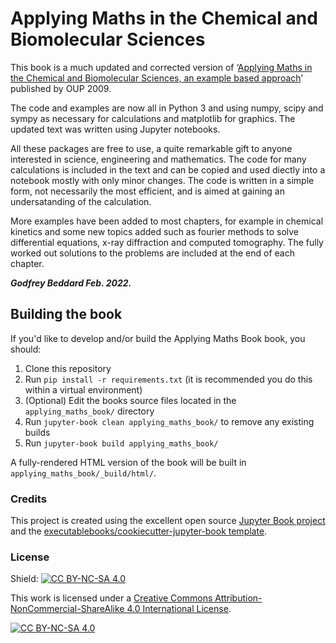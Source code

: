 # Applying Maths in the Chemical and Biomolecular Sciences

This book is a much updated and corrected version of &lsquo;[Applying Maths in the Chemical and Biomolecular Sciences, an example based approach](https://www.amazon.co.uk/Applying-Maths-Chemical-Biomolecular-Sciences/dp/0199230919)&rsquo; published by OUP 2009. 

The code and examples are now all in Python 3 and using numpy, scipy and sympy as necessary for calculations and matplotlib for graphics. The updated text was written using Jupyter notebooks. 

All these packages are free to use, a quite remarkable gift to anyone interested in science, engineering and mathematics. The code for many calculations is included in the text and can be copied and used diectly into a notebook mostly with only minor changes. The code is written in a simple form, not necessarily the most efficient, and is aimed at gaining an undersatanding of the calculation.

More examples have been added to most chapters, for example in chemical kinetics and some new topics added such as fourier methods to solve differential equations, x-ray diffraction and computed tomography. The fully worked out solutions to the problems are included at the end of each chapter.

***Godfrey Beddard Feb. 2022.***



## Building the book

If you'd like to develop and/or build the Applying Maths Book book, you should:

1. Clone this repository
2. Run `pip install -r requirements.txt` (it is recommended you do this within a virtual environment)
3. (Optional) Edit the books source files located in the `applying_maths_book/` directory
4. Run `jupyter-book clean applying_maths_book/` to remove any existing builds
5. Run `jupyter-book build applying_maths_book/`

A fully-rendered HTML version of the book will be built in `applying_maths_book/_build/html/`.

### Credits

This project is created using the excellent open source [Jupyter Book project](https://jupyterbook.org/) and the [executablebooks/cookiecutter-jupyter-book template](https://github.com/executablebooks/cookiecutter-jupyter-book).

### License

Shield: [![CC BY-NC-SA 4.0][cc-by-nc-sa-shield]][cc-by-nc-sa]

This work is licensed under a
[Creative Commons Attribution-NonCommercial-ShareAlike 4.0 International License][cc-by-nc-sa].

[![CC BY-NC-SA 4.0][cc-by-nc-sa-image]][cc-by-nc-sa]

[cc-by-nc-sa]: http://creativecommons.org/licenses/by-nc-sa/4.0/
[cc-by-nc-sa-image]: https://licensebuttons.net/l/by-nc-sa/4.0/88x31.png
[cc-by-nc-sa-shield]: https://img.shields.io/badge/License-CC%20BY--NC--SA%204.0-lightgrey.svg
